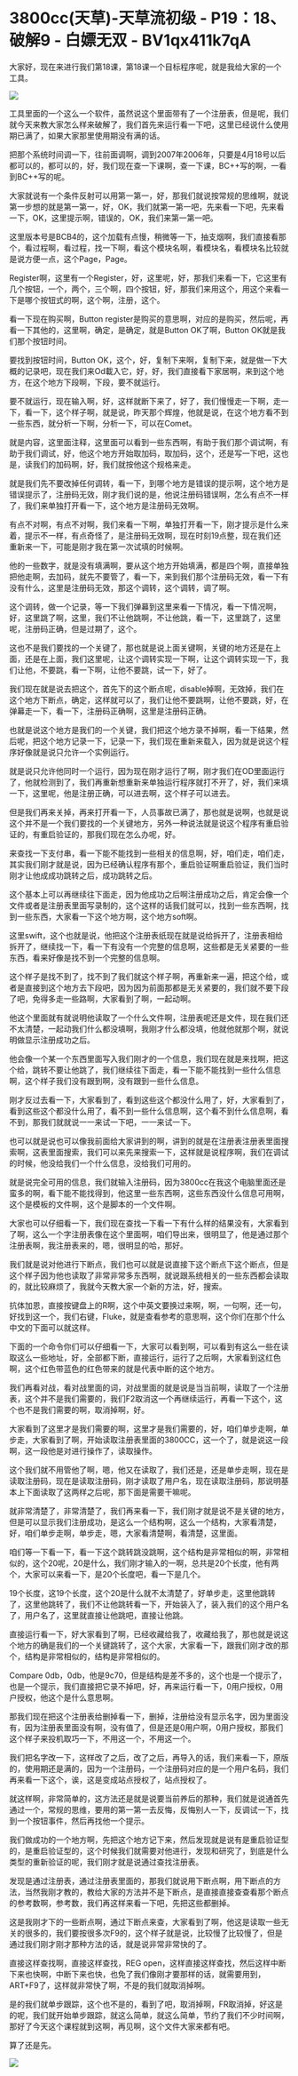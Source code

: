 # 3800cc(天草)-天草流初级 - P19：18、破解9 - 白嫖无双 - BV1qx411k7qA

大家好，现在来进行我们第18课，第18课一个目标程序呢，就是我给大家的一个工具。

![](img/8fdba40f007dc6c259a07c1ee01c0f11_1.png)

工具里面的一个这么一个软件，虽然说这个里面带有了一个注册表，但是呢，我们就今天来教大家怎么样来破解了，我们首先来运行看一下吧，这里已经说什么使用期已满了，如果大家那里使用期没有满的话。

把那个系统时间调一下，往前面调啊，调到2007年2006年，只要是4月18号以后都可以的，都可以的，好，我们现在查一下课啊，查一下课，BC++写的啊，一看到BC++写的呢。

大家就说有一个条件反射可以用第一第一，好，那我们就说按常规的思维啊，就说第一步想的就是第一第一，好，OK，我们就第一第一吧，先来看一下吧，先来看一下，OK，这里提示啊，错误的，OK，我们来第一第一吧。

这里版本号是BCB4的，这个加载有点慢，稍微等一下，抽支烟啊，我们直接看那个，看过程啊，看过程，找一下啊，看这个模块名啊，看模块名，看模块名比较就是说方便一点，这个Page，Page。

Register啊，这里有一个Register，好，这里呢，好，那我们来看一下，它这里有几个按钮，一个，两个，三个啊，四个按钮，好，那我们来用这个，用这个来看一下是哪个按钮式的啊，这个啊，注册，这个。

看一下现在购买啊，Button register是购买的意思啊，对应的是购买，然后呢，再看一下其他的，这里啊，确定，是确定，就是Button OK了啊，Button OK就是我们那个按钮时间。

要找到按钮时间，Button OK，这个，好，复制下来啊，复制下来，就是做一下大概的记录吧，现在我们来Od載入它，好，好，我们直接看下家居啊，来到这个地方，在这个地方下段啊，下段，要不就运行。

要不就运行，现在输入啊，好，这样就断下来了，好了，我们慢慢走一下啊，走一下，看一下，这个样子啊，就是说，昨天那个辉煌，他就是说，在这个地方看不到一些东西，就分析一下啊，分析一下，可以在Comet。

就是内容，这里面注释，这里面可以看到一些东西啊，有助于我们那个调试啊，有助于我们调试，好，他这个地方开始取加码，取加码，这个，还是写一下吧，这也是，读我们的加码啊，好，我们就按他这个规格来走。

就是我们先不要改掉任何调转，看一下，到哪个地方是错误的提示啊，这个地方是错误提示了，注册码无效，刚才我们说的是，他说注册码错误啊，怎么有点不一样了，我们来单独打开看一下，这个地方是注册码无效啊。

有点不对啊，有点不对啊，我们来看一下啊，单独打开看一下，刚才提示是什么来着，提示不一样，有点奇怪了，是注册码无效啊，现在时刻19点整，现在我们还重新来一下，可能是刚才我在第一次试填的时候啊。

他的一些数字，就是没有填满啊，要从这个地方开始填满，都是四个啊，直接单独把他走啊，去加码，就先不要管了，看一下，来到我们那个注册码无效，看一下有没有什么，这里是注册码无效，那这个调转，这个调转，调了啊。

这个调转，做一个记录，等一下我们弹幕到这里来看一下情况，看一下情况啊，好，这里跳了啊，这里，我们不让他跳啊，不让他跳，看一下，这里跳了，这里呢，注册码正确，但是过期了，这个。

这也不是我们要找的一个关键了，那也就是说上面关键啊，关键的地方还是在上面，还是在上面，我们这里呢，让这个调转实现一下啊，让这个调转实现一下，我们让他，不要跳，看一下啊，让他不要跳，试一下，好了。

我们现在就是说去把这个，首先下的这个断点呢，disable掉啊，无效掉，我们在这个地方下断点，确定，这样就可以了，我们让他不要跳啊，让他不要跳，好，在弹幕走一下，看一下，注册码正确啊，这里是注册码正确。

也就是说这个地方是我们的一个关键，我们把这个地方录不掉啊，看一下结果，然后呢，把这个地方记录一下，记录一下，我们现在重新来载入，因为就是说这个程序好像就是说只允许一个实例运行。

就是说只允许他同时一个运行，因为现在刚才运行了啊，刚才我们在OD里面运行了，他就检测到了，我们再重新想重新来单独运行程序就打不开了，好，我们来填一下，这里呢，他是注册正确，可以进去啊，这个样子可以进去。

但是我们再来关掉，再来打开看一下，人员事故已满了，那也就是说啊，也就是说这个并不是一个我们要找的一个关键地方，另外一种说法就是说这个程序有重启验证的，有重启验证的，那我们现在怎么办呢，好。

来查找一下支付串，看一下能不能找到一些相关的信息啊，好，咱们走，咱们走，其实我们刚才就是说，因为已经确认程序有那个，重启验证啊重启验证，我们当时刚才让他成成功跳转之后，成功跳转之后。

这个基本上可以再继续往下面走，因为他成功之后啊注册成功之后，肯定会像一个文件或者是注册表里面写录制的，这个这样的话我们就可以，找到一些东西啊，找到一些东西，大家看一下这个地方啊，这个地方soft啊。

这里swift，这个也就是说，他把这个注册表纸现在就是说给拆开了，注册表相给拆开了，继续找一下，看一下有没有一个完整的信息啊，这些都是无关紧要的一些东西，看来好像是找不到一个完整的信息啊。

这个样子是找不到了，找不到了我们就这个样子啊，再重新来一遍，把这个给，或者是直接到这个地方去下段吧，因为因为前面那都是无关紧要的，我们就不要下段了吧，免得多走一些路啊，大家看到了啊，一起动啊。

他这个里面就有就说明他读取了一个什么文件啊，注册表呢还是文件，现在我们还不太清楚，一起动我们什么都没填啊，我刚才什么都没填，他就他就那个啊，就说明做显示注册成功之后。

他会像一个某一个东西里面写入我们刚才的一个信息，我们现在就是来找啊，把这个给，跳转不要让他跳了，我们继续往下面走，看一下能不能找到一些什么信息啊，这个样子我们没有跟到啊，没有跟到一些什么信息。

刚才反过去看一下，大家看到了，看到这些这个都没什么用了，好，大家看到了，看到这些这个都没什么用了，看不到一些什么信息啊，这个看不到什么信息啊，看不到，那我们就就说一一来试一下吧，一一来试一下。

也可以就是说也可以像我前面给大家讲到的啊，讲到的就是在注册表注册表里面搜索啊，这表里面搜索，我们可以来先来搜索一下，这样就是说程序啊，我们在调试的时候，他没给我们一个什么信息，没给我们可用的。

就是说完全可用的信息，我们就输入注册码，因为3800cc在我这个电脑里面还是蛮多的啊，看下能不能找得到，他这里一些东西啊，这些东西没什么信息可用啊，这个是模板的文件啊，这个是脚本的一个文件啊。

大家也可以仔细看一下，我们现在查找一下看一下有什么样的结果没有，大家看到了啊，这么一个字注册表像在这个里面啊，咱们导出来，很明显了，他是通过那个注册表啊，我注册表来的，嗯，很明显的哈，那好。

我们就是说对他进行下断点，我们也可以就是说直接下这个断点下这个断点，但是这个样子因为他也读取了非常非常多东西啊，就说跟系统相关的一些东西都会读取的，就比较麻烦了，我就今天教大家一个新的方法，好，搜索。

抗体加恩，直接按键盘上的R啊，这个中英文要换过来啊，啊，一句啊，还一句，好找到这一个，我们右键，Fluke，就是查看参考的意思啊，这个你们在那个什么中文的下面可以就这样。

下面的一个命令你们可以仔细看一下，大家可以看到啊，可以看到有这么一些在读取这么一些地址，好，全部都下断，直接运行，运行了之后啊，大家看到这红色啊，这个红色带蓝色的红色带来的就是代表中断的这个地方。

我们再看对战，看对战里面的词，对战里面的就是说是当当前啊，读取了一个注册表，这个并不是我们需要的，我们F2取消这一个再继续运行，再看一下这个，这个也不是我们需要的啊，取消掉啊，好。

大家看到了这里才是我们需要的啊，这里才是我们需要的，好，咱们单步走啊，单步走，大家看到了啊，开始读取注册表里面的3800CC，这一个了，就是说这一段啊，这一段他是对进行操作了，读取操作。

这个我们就不用管他了啊，嗯，他又在读取了，我们还是，还是单步走啊，现在是读取注册码，现在是读取注册码，刚才读取了用户名，现在读取注册码，那说明基本上下面读取了这两样之后呢，那下面是需要干嘛呢。

就非常清楚了，非常清楚了，我们再来看一下，我们刚才就是说不是关键的地方，但是可以显示我们注册成功，是这么一个结构啊，这么一个结构，大家看清楚，好，咱们单步走啊，单步走，嗯，大家看清楚啊，看清楚，这里面。

咱们等一下看一下，看一下这个跳转跳没跳啊，这个结构是非常相似的啊，非常相似的，这个20呢，20是什么，我们刚才输入的一啊，总共是20个长度，他有两个，大家可以来看一下，是20个长度吧，看一下是几个。

19个长度，这19个长度，这个20是什么就不太清楚了，好单步走，这里他跳转了，这里他跳转了，我们不让他跳转看一下，开始装入了，装入我们的这个用户名了，用户名了，这里就直接让他跳吧，直接让他跳。

直接运行看一下，好大家看到了啊，已经收藏给我了，收藏给我了，那也就是说这个地方的确是我们的一个关键跳转了，这个大家，大家看一下，跟我们刚才改的那个，结构是非常相似的，结构是非常相似的。

Compare 0db，0db，他是9c70，但是结构是差不多的，这个也是一个提示了，也是一个提示，我们直接把它录不掉吧，好，再来运行看一下，0用户授权，0用户授权，他这个是什么意思啊。

那我们现在把这个注册表给删掉看一下，删掉，注册给没有显示名字，因为里面没有，因为注册表里面没有啊，没有值了，但是还是0用户啊，0用户授权，那我们这个样子来投机取巧一下，不用这一个，不用这一个。

我们把名字改一下，这样改了之后，改了之后，再导入的话，我们来看一下，原版的，使用期还是满的，因为一个注册码，一个注册码对应的是一个用户名码，我们再来看一下这个，诶，这是变成站点授权了，站点授权了。

就这样啊，非常简单的，这方法还是就是说要当前养后的那种，我们就是说通首先通过一个，常规的思维，要用的第一第一去反悔，反悔别人一下，反调试一下，找到一个按钮事件，然后再找他一个提示。

我们做成功的一个地方啊，先把这个地方记下来，然后发现就是说有是重启验证型的，是重启验证型的，这个时候我们就需要对他进行，发现和研究了，到底是什么类型的重新验证的呢，我们刚才就是说通过查找注册表。

发现是通过注册表，通过注册表里面的，那我们就说用下断点啊，用下断点的方法，当然我刚才教的，教给大家的方法并不是下断点，是直接直接查查看那个断点的参考数啊，参考数，我们再这样来看一下吧，先把这些都删掉。

这是我刚才下的一些断点啊，通过下断点来查，大家看到了啊，他这是读取一些无关的很多的，我们要按很多次F9的，这个样子就是说，比较慢了比较慢了，但是通过我们刚才刚才那种方法的话，就是说非常非常快的了。

直接这样查找啊，直接这样查找，REG open，这样直接这样查找，然后这样中断下来也快啊，中断下来也快，也免了我们像刚才要那样的话，就需要用到，ART+F9了，这样就非常快了啊，不是的我们就取消掉啊。

是的我们就单步跟踪，这个也不是的，看到了吧，取消掉啊，FR取消掉，好这是的呢，我们就开始单步跟踪，就这么简单，就这么简单，节约了我们不少时间啊，那好了今天这个课程就到这啊，再见啊，这个文件大家来都有吧。

算了还是先。

![](img/8fdba40f007dc6c259a07c1ee01c0f11_3.png)